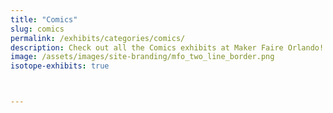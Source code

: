```yaml
---
title: "Comics"
slug: comics
permalink: /exhibits/categories/comics/
description: Check out all the Comics exhibits at Maker Faire Orlando!
image: /assets/images/site-branding/mfo_two_line_border.png
isotope-exhibits: true



---
```

